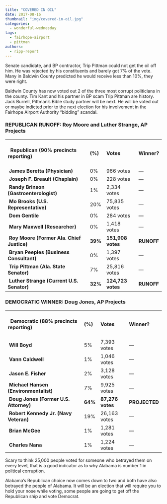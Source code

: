```yaml
---
title: "COVERED IN OIL"
date: 2017-08-16
thumbnail: "img/covered-in-oil.jpg"
categories: 
  - wonderful-wednesday
tags: 
  - fairhope-airport
  - pittman
authors: 
  - ripp-report
---
```


Senate candidate, and BP contractor, Trip Pittman could not get the oil off him. He was rejected by his constituents and barely got 7% of the vote. Many in Baldwin County predicted he would receive less than 10%, they were right.

Baldwin County has now voted out 2 of the three most corrupt politicians in the county. Tim Kant and his partner in BP scam Trip Pittman are history. Jack Burrell, Pittman’s Bible study partner will be next. He will be voted out or maybe indicted prior to the next election for his involvement in the Fairhope Airport Authority “bidding” scandal.

### **REPUBLICAN RUNOFF: Roy Moore and Luther Strange, AP Projects**

<table width="465" cellspacing="0" cellpadding="0"><colgroup><col width="272"> <col width="33"> <col width="93"> <col width="67"></colgroup><tbody><tr><td width="272"><h4 class="gmail-western">&nbsp; Republican (90% precincts reporting)</h4></td><td width="33"><h4 class="gmail-western">(%)</h4></td><td width="93"><h4 class="gmail-western">Votes</h4></td><td width="67"><h4 class="gmail-western">Winner?</h4></td></tr><tr><td width="272">&nbsp;<strong>James Beretta (Physician)</strong></td><td width="33">0%</td><td width="93">966 votes</td><td width="67">—</td></tr><tr><td width="272">&nbsp;<strong>Joseph F. Breault (Chaplain)</strong></td><td width="33">0%</td><td width="93">228 votes</td><td width="67">—</td></tr><tr><td width="272">&nbsp;<strong>Randy Brinson (Gastroenterologist)</strong></td><td width="33">1%</td><td width="93">2,334 votes</td><td width="67">—</td></tr><tr><td width="272">&nbsp;<strong>Mo Brooks (U.S. Representative)</strong></td><td width="33">20%</td><td width="93">75,835 votes</td><td width="67">—</td></tr><tr><td width="272">&nbsp;<strong>Dom Gentile</strong></td><td width="33">0%</td><td width="93">284 votes</td><td width="67">—</td></tr><tr><td width="272">&nbsp;<strong>Mary Maxwell (Researcher)</strong></td><td width="33">0%</td><td width="93">1,418 votes</td><td width="67">—</td></tr><tr><td width="272">&nbsp;<strong>Roy Moore (Former Ala. Chief Justice)</strong></td><td width="33"><strong>39%</strong></td><td width="93"><strong>151,908 votes</strong></td><td width="67"><strong>RUNOFF</strong></td></tr><tr><td width="272">&nbsp;<strong>Bryan Peeples (Business Consultant)</strong></td><td width="33">0%</td><td width="93">1,397 votes</td><td width="67">—</td></tr><tr><td width="272">&nbsp;<strong>Trip Pittman (Ala. State Senator)</strong></td><td width="33">7%</td><td width="93">25,816 votes</td><td width="67">—</td></tr><tr><td width="272">&nbsp;<strong>Luther Strange (Current U.S. Senator)</strong></td><td width="33"><strong>32%</strong></td><td width="93"><strong>124,723 votes</strong></td><td width="67"><strong>RUNOFF</strong></td></tr></tbody></table>

### **DEMOCRATIC WINNER: Doug Jones, AP Projects**

<table width="485" cellspacing="0" cellpadding="0"><colgroup><col width="269"> <col width="33"> <col width="85"> <col width="98"></colgroup><tbody><tr><td width="269"><h4 class="gmail-western">&nbsp; Democratic (88% precincts reporting)</h4></td><td width="33"><h4 class="gmail-western">(%)</h4></td><td width="85"><h4 class="gmail-western">Votes</h4></td><td width="98"><h4 class="gmail-western">Winner?</h4></td></tr><tr><td width="269">&nbsp;<strong>Will Boyd</strong></td><td width="33">5%</td><td width="85">7,393 votes</td><td width="98">—</td></tr><tr><td width="269">&nbsp;<strong>Vann Caldwell</strong></td><td width="33">1%</td><td width="85">1,046 votes</td><td width="98">—</td></tr><tr><td width="269">&nbsp;<strong>Jason E. Fisher</strong></td><td width="33">2%</td><td width="85">3,128 votes</td><td width="98">—</td></tr><tr><td width="269">&nbsp;<strong>Michael Hansen (Environmentalist)</strong></td><td width="33">7%</td><td width="85">9,925 votes</td><td width="98">—</td></tr><tr><td width="269">&nbsp;<strong>Doug Jones (Former U.S. Attorney)</strong></td><td width="33"><strong>64%</strong></td><td width="85"><strong>87,276 votes</strong></td><td width="98"><strong>PROJECTED</strong></td></tr><tr><td width="269">&nbsp;<strong>Robert Kennedy Jr. (Navy Veteran)</strong></td><td width="33">19%</td><td width="85">26,163 votes</td><td width="98">—</td></tr><tr><td width="269">&nbsp;<strong>Brian McGee&nbsp;</strong></td><td width="33">1%</td><td width="85">1,281 votes</td><td width="98">—</td></tr><tr><td width="269">&nbsp;<strong>Charles Nana&nbsp;</strong></td><td width="33">1%</td><td width="85">1,224 votes</td><td width="98">—</td></tr></tbody></table>

Scary to think 25,000 people voted for someone who betrayed them on every level, that is a good indicator as to why Alabama is number 1 in political corruption.

Alabama’s Republican choice now comes down to two and both have also betrayed the people of Alabama. It will be an election that will require you to hold your nose while voting, some people are going to get off the Republican ship and vote Democrat.
